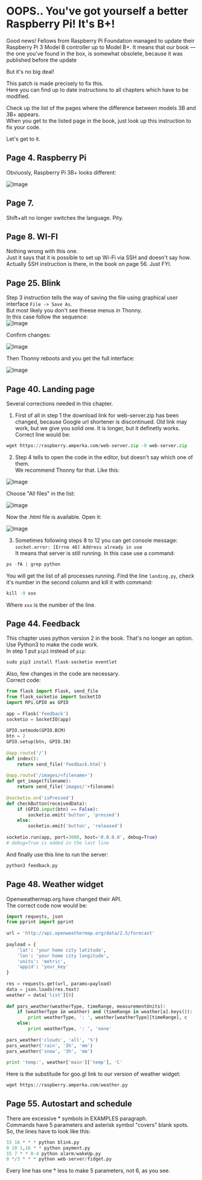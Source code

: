 # OOPS.. You've got yourself a better Raspberry Pi! It's B+!

Good news! Fellows from Raspberry Pi Foundation managed to update their Raspberry Pi 3 Model B controller up to Model B+. It means that our book — the one you've found in the box, is somewhat obsolete, because it was published before the update

But it's no big deal!   

This patch is made precisely to fix this.   
Here you can find up to date instructions to all chapters which have to be modified.

Check up the list of the pages where the difference between models 3B and 3B+ appears.   
When you get to the listed page in the book, just look up this instruction to fix your code.

Let's get to it.

## Page 4. Raspberry Pi
Obviuosly, Raspberry Pi 3B+ looks different:

![Image](./images/pi.png)

## Page 7.
Shift+alt no longer switches the language. Pity.

## Page 8. WI-FI
Nothing wrong with this one.    
Just it says that it is possible to set up Wi-Fi via SSH and doesn't say how.   
Actually SSH instruction is there, in the book on page 56. Just FYI.

## Page 25. Blink
Step 3 instruction tells the way of saving the file using graphical user interface `File -> Save As`.   
But most likely you don't see theese menus in Thonny.   
In this case follow the sequence:   
![Image](./images/p25-1.png)   

Confirm changes:

![Image](./images/p25-2.png)   

Then Thonny reboots and you get the full interface:

![Image](./images/p25-3.png) 

## Page 40. Landing page
Several corrections needed in this chapter.    
1. First of all in step 1 the download link for web-server.zip has been changed, because Google url shortener is discontinued. Old link may work, but we give you solid one. It is longer, but it definetly works.
Correct line would be:   
```python
wget https://raspberry.amperka.com/web-server.zip -0 web-server.zip
```

2. Step 4 tells to open the code in the editor, but doesn't say which one of them.   
We recommend Thonny for that. Like this:    

![Image](./images/p41-1.png) 

Choose "All files" in the list:

![Image](./images/p41-2.png) 

Now the .html file is available. Open it:

![Image](./images/p41-3.png) 

3. Sometimes following steps 8 to 12 you can get console message:    
`socket.error: [Errno 48] Address already in use`   
It means that server is still running. In this case use a command:   
```python
ps -fA | grep python
```
You will get the list of all processes running. Find the line `landing.py`, check it's number in the second column and kill it with command:
```python
kill -9 xxx
```
Where `xxx` is the number of the line.

## Page 44. Feedback
This chapter uses python version 2 in the book. That's no longer an option.   
Use Python3 to make the code work.   
In step 1 put `pip3` instead of `pip`:   
```python
sudo pip3 install flask-socketio eventlet
```
Also, few changes in the code are necessary.   
Correct code:
```python
from flask import Flask, send_file
from flask_socketio import SocketIO
import RPi.GPIO as GPIO
 
app = Flask('feedback')
socketio = SocketIO(app)
 
GPIO.setmode(GPIO.BCM)
btn = 2
GPIO.setup(btn, GPIO.IN)
 
@app.route('/')
def index():
    return send_file('feedback.html')
 
@app.route('/images/<filename>')
def get_image(filename):
    return send_file('images/'+filename)
 
@socketio.on('isPressed')
def checkButton(receivedData):
    if (GPIO.input(btn) == False):
        socketio.emit('button', 'pressed')
    else:
        socketio.emit('button', 'released')
 
socketio.run(app, port=3000, host='0.0.0.0', debug=True)
# debug=True is added in the last line
```

And finally use this line to run the server:   
```python
python3 feedback.py
```

## Page 48. Weather widget
Openweathermap.org have changed their API.   
The correct code now would be:
```python
import requests, json
from pprint import pprint
 
url = 'http://api.openweathermap.org/data/2.5/forecast'
 
payload = {
    'lat': 'your home city latitude',
    'lon': 'your home city longitude',
    'units': 'metric',
    'appid': 'your_key'
}
 
res = requests.get(url, params=payload)
data = json.loads(res.text)
weather = data['list'][0]
 
def pars_weather(weatherType, timeRange, measurementUnits):
    if (weatherType in weather) and (timeRange in weather[a].keys()):
        print weatherType, ': ', weather[weatherType][timeRange], c
    else:
        print weatherType, ': ', 'none'
 
pars_weather('clouds', 'all', '%')
pars_weather('rain', '3h', 'mm')
pars_weather('snow', '3h', 'mm')
 
print 'temp:', weather['main']['temp'], 'C'
```
Here is the substitude for goo.gl link to our version of weather widget:

```python
wget https://raspberry.amperka.com/weather.py
```

## Page 55. Autostart and schedule
There are excessive * symbols in EXAMPLES paragraph.    
Commands have 5 parameters and asterisk symbol "covers" blank spots.    
So, the lines have to look like this:   
```python
15 16 * * * python blink.py
0 10 1,16 * * python payment.py
15 7 * * 0-4 python alarm/wakeUp.py
0 */3 * * * python web-server/fidget.py
```
Every line has one * less to make 5 parameters, not 6, as you see.   
